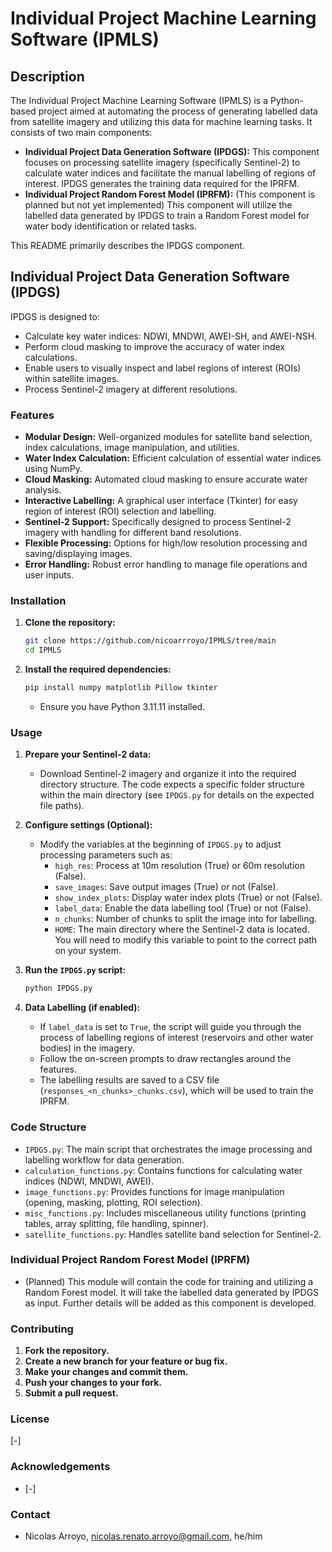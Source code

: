 # Individual Project Machine Learning Software (IPMLS)

## Description

The Individual Project Machine Learning Software (IPMLS) is a Python-based project aimed at automating the process of generating labelled data from satellite imagery and utilizing this data for machine learning tasks.  It consists of two main components:

* **Individual Project Data Generation Software (IPDGS):** This component focuses on processing satellite imagery (specifically Sentinel-2) to calculate water indices and facilitate the manual labelling of regions of interest.  IPDGS generates the training data required for the IPRFM.
* **Individual Project Random Forest Model (IPRFM):** (This component is planned but not yet implemented) This component will utilize the labelled data generated by IPDGS to train a Random Forest model for water body identification or related tasks.

This README primarily describes the IPDGS component.

## Individual Project Data Generation Software (IPDGS)

IPDGS is designed to:

* Calculate key water indices: NDWI, MNDWI, AWEI-SH, and AWEI-NSH.
* Perform cloud masking to improve the accuracy of water index calculations.
* Enable users to visually inspect and label regions of interest (ROIs) within satellite images.
* Process Sentinel-2 imagery at different resolutions.

### Features

* **Modular Design:** Well-organized modules for satellite band selection, index calculations, image manipulation, and utilities.
* **Water Index Calculation:** Efficient calculation of essential water indices using NumPy.
* **Cloud Masking:** Automated cloud masking to ensure accurate water analysis.
* **Interactive Labelling:** A graphical user interface (Tkinter) for easy region of interest (ROI) selection and labelling.
* **Sentinel-2 Support:** Specifically designed to process Sentinel-2 imagery with handling for different band resolutions.
* **Flexible Processing:** Options for high/low resolution processing and saving/displaying images.
* **Error Handling:** Robust error handling to manage file operations and user inputs.

### Installation

1.  **Clone the repository:**

    ```bash
    git clone https://github.com/nicoarrroyo/IPMLS/tree/main
    cd IPMLS
    ```

2.  **Install the required dependencies:**

    ```bash
    pip install numpy matplotlib Pillow tkinter
    ```

    * Ensure you have Python 3.11.11 installed.

### Usage

1.  **Prepare your Sentinel-2 data:**
    * Download Sentinel-2 imagery and organize it into the required directory structure. The code expects a specific folder structure within the main directory (see `IPDGS.py` for details on the expected file paths).
2.  **Configure settings (Optional):**
    * Modify the variables at the beginning of `IPDGS.py` to adjust processing parameters such as:
        * `high_res`: Process at 10m resolution (True) or 60m resolution (False).
        * `save_images`: Save output images (True) or not (False).
        * `show_index_plots`: Display water index plots (True) or not (False).
        * `label_data`: Enable the data labelling tool (True) or not (False).
        * `n_chunks`: Number of chunks to split the image into for labelling.
        * `HOME`: The main directory where the Sentinel-2 data is located. You will need to modify this variable to point to the correct path on your system.
3.  **Run the `IPDGS.py` script:**

    ```bash
    python IPDGS.py
    ```

4.  **Data Labelling (if enabled):**

    * If `label_data` is set to `True`, the script will guide you through the process of labelling regions of interest (reservoirs and other water bodies) in the imagery.
    * Follow the on-screen prompts to draw rectangles around the features.
    * The labelling results are saved to a CSV file (`responses_<n_chunks>_chunks.csv`), which will be used to train the IPRFM.

### Code Structure

* `IPDGS.py`: The main script that orchestrates the image processing and labelling workflow for data generation.
* `calculation_functions.py`: Contains functions for calculating water indices (NDWI, MNDWI, AWEI).
* `image_functions.py`: Provides functions for image manipulation (opening, masking, plotting, ROI selection).
* `misc_functions.py`: Includes miscellaneous utility functions (printing tables, array splitting, file handling, spinner).
* `satellite_functions.py`: Handles satellite band selection for Sentinel-2.

### Individual Project Random Forest Model (IPRFM)

* (Planned) This module will contain the code for training and utilizing a Random Forest model. It will take the labelled data generated by IPDGS as input.  Further details will be added as this component is developed.

### Contributing

1.  **Fork the repository.**
2.  **Create a new branch for your feature or bug fix.**
3.  **Make your changes and commit them.**
4.  **Push your changes to your fork.**
5.  **Submit a pull request.**

### License

[-]

### Acknowledgements

* [-]

### Contact

* Nicolas Arroyo, nicolas.renato.arroyo@gmail.com, he/him

